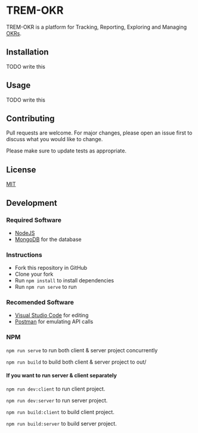 # TREM-OKR

TREM-OKR is a platform for Tracking, Reporting, Exploring and Managing [OKRs](https://en.wikipedia.org/wiki/OKR).

## Installation

TODO write this

## Usage

TODO write this

## Contributing

Pull requests are welcome. For major changes, please open an issue first to discuss what you would like to change.

Please make sure to update tests as appropriate.

## License

[MIT](https://choosealicense.com/licenses/mit/)

## Development

### Required Software

-   [NodeJS](https://nodejs.org/en/download)
-   [MongoDB](https://www.mongodb.com/try/download/community) for the database

### Instructions

-   Fork this repository in GitHub
-   Clone your fork
-   Run `npm install` to install dependencies
-   Run `npm run serve` to run

### Recomended Software

-   [Visual Studio Code](https://code.visualstudio.com/download) for editing
-   [Postman](https://www.postman.com/downloads/) for emulating API calls

### NPM

`npm run serve` to run both client & server project concurrently

`npm run build` to build both client & server project to out/

#### If you want to run server & client separately

`npm run dev:client` to run client project.

`npm run dev:server` to run server project.

`npm run build:client` to build client project.

`npm run build:server` to build server project.
